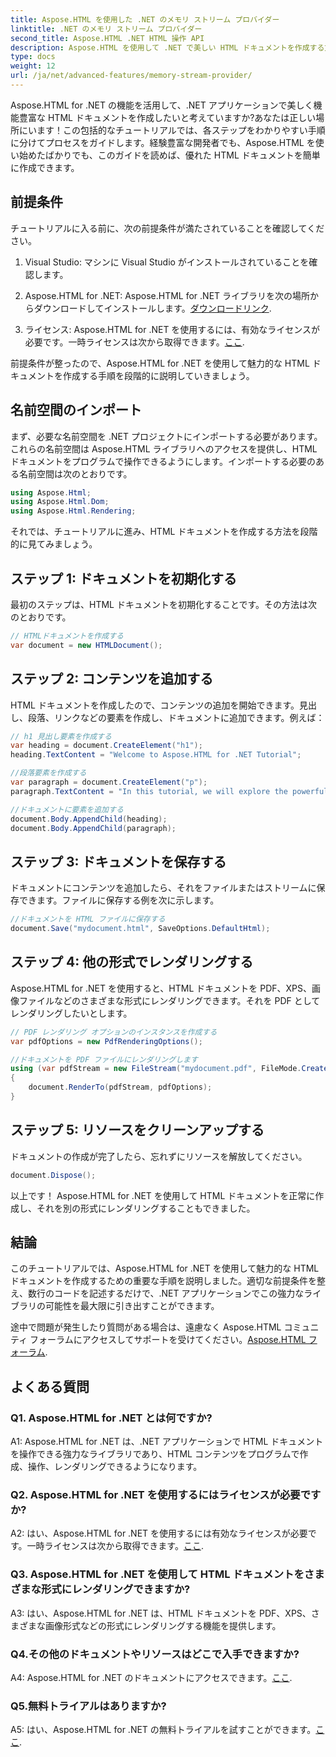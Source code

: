 ```yaml
---
title: Aspose.HTML を使用した .NET のメモリ ストリーム プロバイダー
linktitle: .NET のメモリ ストリーム プロバイダー
second_title: Aspose.HTML .NET HTML 操作 API
description: Aspose.HTML を使用して .NET で美しい HTML ドキュメントを作成する方法を学びます。ステップバイステップのチュートリアルに従って、HTML 操作の力を解き放ちます。
type: docs
weight: 12
url: /ja/net/advanced-features/memory-stream-provider/
---
```


Aspose.HTML for .NET の機能を活用して、.NET アプリケーションで美しく機能豊富な HTML ドキュメントを作成したいと考えていますか?あなたは正しい場所にいます！この包括的なチュートリアルでは、各ステップをわかりやすい手順に分けてプロセスをガイドします。経験豊富な開発者でも、Aspose.HTML を使い始めたばかりでも、このガイドを読めば、優れた HTML ドキュメントを簡単に作成できます。

## 前提条件

チュートリアルに入る前に、次の前提条件が満たされていることを確認してください。

1. Visual Studio: マシンに Visual Studio がインストールされていることを確認します。

2.  Aspose.HTML for .NET: Aspose.HTML for .NET ライブラリを次の場所からダウンロードしてインストールします。[ダウンロードリンク](https://releases.aspose.com/html/net/).

3. ライセンス: Aspose.HTML for .NET を使用するには、有効なライセンスが必要です。一時ライセンスは次から取得できます。[ここ](https://purchase.aspose.com/temporary-license/).

前提条件が整ったので、Aspose.HTML for .NET を使用して魅力的な HTML ドキュメントを作成する手順を段階的に説明していきましょう。

## 名前空間のインポート

まず、必要な名前空間を .NET プロジェクトにインポートする必要があります。これらの名前空間は Aspose.HTML ライブラリへのアクセスを提供し、HTML ドキュメントをプログラムで操作できるようにします。インポートする必要のある名前空間は次のとおりです。

```csharp
using Aspose.Html;
using Aspose.Html.Dom;
using Aspose.Html.Rendering;
```

それでは、チュートリアルに進み、HTML ドキュメントを作成する方法を段階的に見てみましょう。

## ステップ 1: ドキュメントを初期化する

最初のステップは、HTML ドキュメントを初期化することです。その方法は次のとおりです。

```csharp
// HTMLドキュメントを作成する
var document = new HTMLDocument();
```

## ステップ 2: コンテンツを追加する

HTML ドキュメントを作成したので、コンテンツの追加を開始できます。見出し、段落、リンクなどの要素を作成し、ドキュメントに追加できます。例えば：

```csharp
// h1 見出し要素を作成する
var heading = document.CreateElement("h1");
heading.TextContent = "Welcome to Aspose.HTML for .NET Tutorial";

//段落要素を作成する
var paragraph = document.CreateElement("p");
paragraph.TextContent = "In this tutorial, we will explore the powerful features of Aspose.HTML for .NET.";

//ドキュメントに要素を追加する
document.Body.AppendChild(heading);
document.Body.AppendChild(paragraph);
```

## ステップ 3: ドキュメントを保存する

ドキュメントにコンテンツを追加したら、それをファイルまたはストリームに保存できます。ファイルに保存する例を次に示します。

```csharp
//ドキュメントを HTML ファイルに保存する
document.Save("mydocument.html", SaveOptions.DefaultHtml);
```

## ステップ 4: 他の形式でレンダリングする

Aspose.HTML for .NET を使用すると、HTML ドキュメントを PDF、XPS、画像ファイルなどのさまざまな形式にレンダリングできます。それを PDF としてレンダリングしたいとします。

```csharp
// PDF レンダリング オプションのインスタンスを作成する
var pdfOptions = new PdfRenderingOptions();

//ドキュメントを PDF ファイルにレンダリングします
using (var pdfStream = new FileStream("mydocument.pdf", FileMode.Create))
{
    document.RenderTo(pdfStream, pdfOptions);
}
```

## ステップ 5: リソースをクリーンアップする

ドキュメントの作成が完了したら、忘れずにリソースを解放してください。

```csharp
document.Dispose();
```

以上です！ Aspose.HTML for .NET を使用して HTML ドキュメントを正常に作成し、それを別の形式にレンダリングすることもできました。

## 結論

このチュートリアルでは、Aspose.HTML for .NET を使用して魅力的な HTML ドキュメントを作成するための重要な手順を説明しました。適切な前提条件を整え、数行のコードを記述するだけで、.NET アプリケーションでこの強力なライブラリの可能性を最大限に引き出すことができます。

途中で問題が発生したり質問がある場合は、遠慮なく Aspose.HTML コミュニティ フォーラムにアクセスしてサポートを受けてください。[Aspose.HTML フォーラム](https://forum.aspose.com/).

## よくある質問

### Q1. Aspose.HTML for .NET とは何ですか?

A1: Aspose.HTML for .NET は、.NET アプリケーションで HTML ドキュメントを操作できる強力なライブラリであり、HTML コンテンツをプログラムで作成、操作、レンダリングできるようになります。

### Q2. Aspose.HTML for .NET を使用するにはライセンスが必要ですか?

 A2: はい、Aspose.HTML for .NET を使用するには有効なライセンスが必要です。一時ライセンスは次から取得できます。[ここ](https://purchase.aspose.com/temporary-license/).

### Q3. Aspose.HTML for .NET を使用して HTML ドキュメントをさまざまな形式にレンダリングできますか?

A3: はい、Aspose.HTML for .NET は、HTML ドキュメントを PDF、XPS、さまざまな画像形式などの形式にレンダリングする機能を提供します。

### Q4.その他のドキュメントやリソースはどこで入手できますか?

 A4: Aspose.HTML for .NET のドキュメントにアクセスできます。[ここ](https://reference.aspose.com/html/net/).

### Q5.無料トライアルはありますか?

 A5: はい、Aspose.HTML for .NET の無料トライアルを試すことができます。[ここ](https://releases.aspose.com/).
